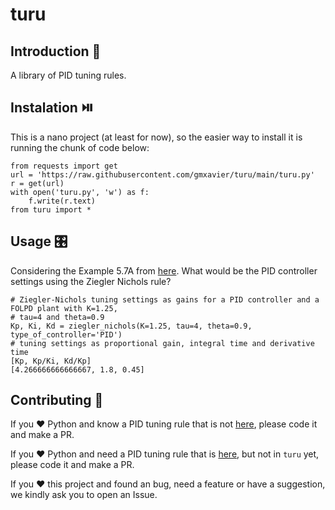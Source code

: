 # turu

## Introduction 🎯

A library of PID tuning rules.

## Instalation ⏯️

This is a nano project (at least for now), so the easier way to install it is running the chunk of code below:

    from requests import get   
    url = 'https://raw.githubusercontent.com/gmxavier/turu/main/turu.py' 
    r = get(url)
    with open('turu.py', 'w') as f: 
        f.write(r.text) 
    from turu import *

## Usage 🎛️

Considering the Example 5.7A from [here](https://ia802909.us.archive.org/32/items/process-control-a-first-course-with-matlab/Process%20Control%20A%20First%20Course%20with%20MATLAB.pdf#page=128). What would be the PID controller settings using the Ziegler Nichols rule?

    # Ziegler-Nichols tuning settings as gains for a PID controller and a FOLPD plant with K=1.25, 
    # tau=4 and theta=0.9
    Kp, Ki, Kd = ziegler_nichols(K=1.25, tau=4, theta=0.9, type_of_controller='PID')
    # tuning settings as proportional gain, integral time and derivative time
    [Kp, Kp/Ki, Kd/Kp]
    [4.266666666666667, 1.8, 0.45]

## Contributing 🧱

If you ❤️ Python and know a PID tuning rule that is not [here](http://cyxtp.ucoz.ru/pdf/Aidan_O_Dwyer_Handbook_of_PI_and_PID_Controller_Tuning_Rules.pdf), please code it and make a PR.

If you ❤️ Python and need a PID tuning rule that is [here](http://cyxtp.ucoz.ru/pdf/Aidan_O_Dwyer_Handbook_of_PI_and_PID_Controller_Tuning_Rules.pdf), but not in `turu` yet, please code it and make a PR.

If you ❤️ this project and found an bug, need a feature or have a suggestion, we kindly ask you to open an Issue.
